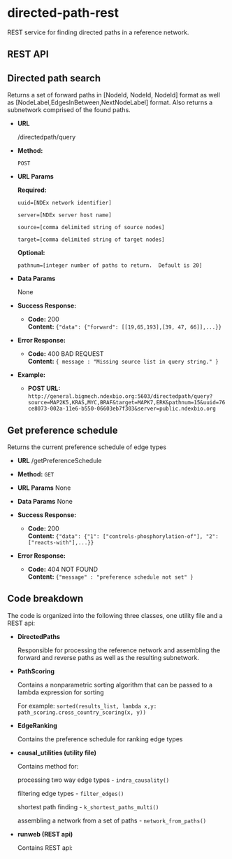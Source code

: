 directed-path-rest
===========

REST service for finding directed paths in a reference network.

## REST API

**Directed path search**
----
  Returns a set of forward paths in [NodeId, NodeId, NodeId] format as well as [NodeLabel,EdgesInBetween,NextNodeLabel] format.  Also returns a subnetwork comprised of the found paths.

* **URL**

  /directedpath/query

* **Method:**

  `POST`
  
*  **URL Params**

   **Required:**
 
   `uuid=[NDEx network identifier]`
   
   `server=[NDEx server host name]`
   
   `source=[comma delimited string of source nodes]`
   
   `target=[comma delimited string of target nodes]`
   
   
   **Optional:**
   
   `pathnum=[integer number of paths to return.  Default is 20]`
 
* **Data Params**

  None

* **Success Response:**

  * **Code:** 200 <br />
    **Content:** `{"data": {"forward": [[19,65,193],[39, 47, 66]],...}}`
 
* **Error Response:**

  * **Code:** 400 BAD REQUEST <br />
    **Content:** `{ message : "Missing source list in query string." }`


* **Example:**

  * **POST URL:** `http://general.bigmech.ndexbio.org:5603/directedpath/query?source=MAP2K5,KRAS,MYC,BRAF&target=MAPK7,ERK&pathnum=15&uuid=76ce8073-002a-11e6-b550-06603eb7f303&server=public.ndexbio.org`



**Get preference schedule**
----
  Returns the current preference schedule of edge types

* **URL**
    /getPreferenceSchedule

* **Method:**
    `GET`
  
*  **URL Params**
    None
   
* **Data Params**
    None

* **Success Response:**
  * **Code:** 200 <br />
    **Content:** `{"data": {"1": ["controls-phosphorylation-of"], "2": ["reacts-with"],...}}`
 
* **Error Response:**
  * **Code:** 404 NOT FOUND <br />
    **Content:** `{"message" : "preference schedule not set" }`

**Code breakdown**
----
The code is organized into the following three classes, one utility file and a REST api:

*  **DirectedPaths**

    Responsible for processing the reference network and assembling the forward and reverse paths as well as the resulting subnetwork.

*  **PathScoring**

    Contains a nonparametric sorting algorithm that can be passed to a lambda expression for sorting
    
    For example: `sorted(results_list, lambda x,y: path_scoring.cross_country_scoring(x, y))`


*  **EdgeRanking**
    
    Contains the preference schedule for ranking edge types

    

*  **causal_utilities (utility file)**
    
    Contains method for:
     
    processing two way edge types - `indra_causality()`
    
    filtering edge types - `filter_edges()`
    
    shortest path finding - `k_shortest_paths_multi()`
    
    assembling a network from a set of paths - `network_from_paths()`
    

    

*  **runweb (REST api)**
    
    Contains REST api:
    
    